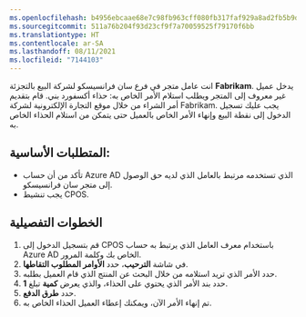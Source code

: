 ```yaml
---
ms.openlocfilehash: b4956ebcaae68e7c98fb963cff080fb317faf929a8ad2fb5b9d7a04e239c981d
ms.sourcegitcommit: 511a76b204f93d23cf9f7a70059525f79170f6bb
ms.translationtype: HT
ms.contentlocale: ar-SA
ms.lasthandoff: 08/11/2021
ms.locfileid: "7144103"
---
```

انت عامل متجر في فرع سان فرانسيسكو لشركة البيع بالتجزئة **Fabrikam**. يدخل عميل غير معروف إلى المتجر ويطلب استلام الأمر الخاص به: حذاء أكسفورد بني. قام بتقديم أمر الشراء من خلال موقع التجارة الإلكترونية لشركة Fabrikam. يجب عليك تسجيل الدخول إلى نقطة البيع وإنهاء الأمر الخاص بالعميل حتى يتمكن من استلام الحذاء الخاص به. 

## <a name="prerequisites"></a>المتطلبات الأساسية: 
-   تأكد من أن حساب Azure AD الذي تستخدمه مرتبط بالعامل الذي لديه حق الوصول إلى متجر سان فرانسيسكو. 
-   يجب تنشيط CPOS.

## <a name="detailed-steps"></a>الخطوات التفصيلية
1.  قم بتسجيل الدخول إلى CPOS باستخدام معرف العامل الذي يرتبط به حساب Azure AD الخاص بك وكلمة المرور. 
2.  في شاشة **الترحيب‬**، حدد **الأوامر المطلوب التقاطها**.
3.  حدد الأمر الذي تريد استلامه من خلال البحث عن المنتج الذي قام العميل بطلبه.
4.  حدد بند الأمر الذي يحتوي على الحذاء، والذي يعرض **كمية** تبلغ **1**.
5.  حدد **طرق الدفع**. 
6.  تم إنهاء الأمر الآن، ويمكنك إعطاء العميل الحذاء الخاص به.

